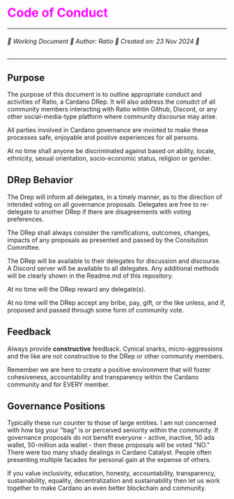 # <span style="color:magenta">Code of Conduct</span>

---

###### 🔺 Working Document 🔺 Author: Ratio 🔺 Created on: 23 Nov 2024 🔺

---

## Purpose
The purpose of this document is to outline appropriate conduct and activities of Ratio, a Cardano DRep. It will also address the conudct of all community members interacting with Ratio wihtin Github, Discord, or any other social-media-type platform where community discourse may arise.

All parties involved in Cardano governance are invioted to make these processes safe, enjoyable and postive experiences for all persons.

At no time shall anyone be discriminated against based on ability, locale, ethnicity, sexual orientation, socio-economic status, religion or gender.

## DRep Behavior
The Drep will inform all delegates, in a timely manner, as to the direction of intended voting on all governance proposals. Delegates are free to re-delegate to another DRep if there are disagreements with voting preferences.

The DRep shall always consider the ramifications, outcomes, changes, impacts of any proposals as presented and passed by the Consitution Committee.

The DRep will be available to their delegates for discussion and discourse. A Discord server will be available to all delegates. Any additional methods will be clearly shown in the Readme.md of this repository.

At no time will the DRep reward any delegate(s).

At no time will the DRep accept any bribe, pay, gift, or the like unless, and if, proposed and passed through some form of community vote.

## Feedback

Always provide **constructive** feedback. Cynical snarks, micro-aggressions and the like are not constructive to the DRep or other community members.

Remember we are here to create a positive environment that will foster cohesiveness, accountability and transparency within the Cardano community and for EVERY member.

## Governance Positions

Typically these run counter to those of large entities. I am not concerned with how big your "bag" is or perceived seniority within the community. If governance proposals do not benefit everyone - active, inactive, 50 ada wallet, 50-million ada wallet - then these proposals will be voted "NO." There were too many shady dealings in Cardano Catalyst. People often presenting multiple facades for personal gain at the expense of others.

If you value inclusivity, education, honesty, accountability, transparency, sustainability, equality, decentralization and sustainability then let us work together to make Cardano an even better blockchain and community.
